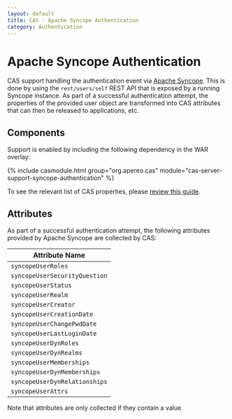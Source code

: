 ```yaml
---
layout: default
title: CAS - Apache Syncope Authentication
category: Authentication
---
```


# Apache Syncope Authentication

CAS support handling the authentication event via [Apache Syncope](http://syncope.apache.org/). This is done by using the `rest/users/self` REST API that is exposed by a running Syncope instance. As part of a successful authentication attempt, the properties of the provided user object are transformed into CAS attributes that can then be released to applications, etc.


## Components

Support is enabled by including the following dependency in the WAR overlay:

{% include casmodule.html group="org.apereo.cas" module="cas-server-support-syncope-authentication" %}

To see the relevant list of CAS properties, please [review this guide](../configuration/Configuration-Properties.html#syncope-authentication).

## Attributes

As part of a successful authentication attempt, the following attributes provided by Apache Syncope are collected by CAS:

| Attribute Name             
|------------------------------------
| `syncopeUserRoles`
| `syncopeUserSecurityQuestion`
| `syncopeUserStatus`
| `syncopeUserRealm`
| `syncopeUserCreator`
| `syncopeUserCreationDate`
| `syncopeUserChangePwdDate`
| `syncopeUserLastLoginDate`
| `syncopeUserDynRoles`
| `syncopeUserDynRealms`
| `syncopeUserMemberships`
| `syncopeUserDynMemberships`
| `syncopeUserDynRelationships`
| `syncopeUserAttrs`

Note that attributes are only collected if they contain a value.
